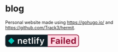 # blog

Personal website made using https://gohugo.io/ and https://github.com/Track3/hermit.

[![Netlify Status](deploy-status-20220406175459212)](https://app.netlify.com/sites/sparkly-cheesecake-a56386/deploys)